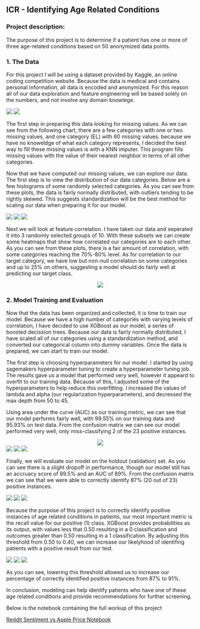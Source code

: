 ## ICR - Identifying Age Related Conditions

### Project description:

The purpose of this project is to determine if a patient has one or more of three age-related conditions based on 50 anonymized data points. 

### 1. The Data

For this project I will be using a dataset provided by Kaggle, an online coding competition website. Because the data is medical and contains personal information, all data is encoded and anonymized. For this reason all of our data exploration and feature engineering will be based solely on the numbers, and not involve any domain knowlege. 

<img src="https://github.com/ksivitz/ksivitz.github.io/blob/2a346a620828f8646795d597f838a3c69e5cfcb7/images/icr-data.PNG?raw=true"/>
<img src="https://github.com/ksivitz/ksivitz.github.io/blob/2a346a620828f8646795d597f838a3c69e5cfcb7/images/icr-data-2.PNG?raw=true"/>

The first step in preparing this data looking for missing values. As we can see from the following chart, there are a few categories with one or two missing values, and one category (EL) with 60 missing values. because we have no knoweldge of what each category represents, I decided the best way to fill these missing values is with a KNN imputer. This program fills missing values with the value of their nearest neighbor in terms of all other categories. 


Now that we have computed our missing values, we can explore our data. The first step is to view the distribution of our data categories. Below are a few histograms of some randomly selected categories. As you can see from these plots, the data is fairly normally distributed, with outliers tending to be rightly skewed. This suggests standardization will be the best method for scaling our data when preparing it for our model. 

<img src="https://github.com/ksivitz/ksivitz.github.io/blob/3db595d655e66b1107688a878849afe7f9a05bf7/images/dl-hist.PNG?raw=true"/>
<img src="https://github.com/ksivitz/ksivitz.github.io/blob/3db595d655e66b1107688a878849afe7f9a05bf7/images/ee-hist.PNG?raw=true"/>
<img src="https://github.com/ksivitz/ksivitz.github.io/blob/3db595d655e66b1107688a878849afe7f9a05bf7/images/cr-hist.PNG?raw=true"/>

Next we will look at feature correlation. I have taken our data and seperated it into 3 randomly selected groups of 10. With these subsets we can create some heatmaps that show how correlated our categories are to each other. As you can see from these plots, there is a fair amount of correlation, with some categories reaching the 70%-80% level. As for correlation to our target category, we have low but non-null correlation on some categories and up to 25% on others, suggesting a model should do fairly well at predicting our target class. 

<center><img src="https://github.com/ksivitz/ksivitz.github.io/blob/3db595d655e66b1107688a878849afe7f9a05bf7/images/heatmaps.PNG?raw=true"/></center>
  
### 2. Model Training and Evaluation

Now that the data has been organized and collected, it is time to train our model. Because we have a high number of categories with varying levels of correlation, I have decided to use XGBoost as our model, a series of boosted decission trees. Because our data is fairly normally distributed, I have scaled all of our categories using a standardization method, and converted our categorical column into dummy variables. Once the data is prepared, we can start to train our model. 

The first step is choosing hyperparameters for our model. I started by using sagemakers hyperparameter tuning to create a hyperparameter tuning job. The results gave us a model that performed very well, however it appeard to overfit to our training data. Because of this, I adjusted some of the hyperparameters to help reduce this overfitting. I increased the values of lambda and alpha (our regularization hyperparameters), and decressed the max depth from 50 to 45.

Using area under the curve (AUC) as our training metric, we can see that our model performs fairly well, with 99.55% on our training data and 95.93% on test data. From the confusion matrix we can see our model performed very well, only miss-classifying 2 of the 23 positive instances. 

<center><img src="https://github.com/ksivitz/ksivitz.github.io/blob/4a99524cf92a1aef693c89d25198b9383202f736/images/auc-curve-test.PNG?raw=true"/></center>

<img src="https://github.com/ksivitz/ksivitz.github.io/blob/4a99524cf92a1aef693c89d25198b9383202f736/images/confusion-test.PNG?raw=true"/>

<img src="https://github.com/ksivitz/ksivitz.github.io/blob/4a99524cf92a1aef693c89d25198b9383202f736/images/class-report-test.PNG?raw=true"/>

<img src="https://github.com/ksivitz/ksivitz.github.io/blob/4a99524cf92a1aef693c89d25198b9383202f736/images/loss-test.PNG?raw=true"/>

Finally, we will evaluate our model on the holdout (validation) set. As you can see there is a slight dropoff in performance, though our model still has an accruacy score of 89.5% and an AUC of 89%. From the confusion matrix we can see that we were able to correctly identify 87% (20 out of 23) positive instances.

<img src="https://github.com/ksivitz/ksivitz.github.io/blob/979f251ddfe52e03b3ceeb089f6e44d581f66dd2/images/auc-5.PNG?raw=true"/>

<img src="https://github.com/ksivitz/ksivitz.github.io/blob/979f251ddfe52e03b3ceeb089f6e44d581f66dd2/images/confusion-5.PNG?raw=true"/>

<img src="https://github.com/ksivitz/ksivitz.github.io/blob/979f251ddfe52e03b3ceeb089f6e44d581f66dd2/images/class-5.PNG?raw=true"/>

Because the purpose of this project is to correctly identify positive instances of age related conditions in patients, our most important metric is the recall value for our 
positive (1) class. XGBoost provides probabilities as its output, with values less that 0.50 resulting in a 0 classification and outcomes greater than 0.50 resulting in a 1 classification. By adjusting this threshold from 0.50 to 0.40, we can increase our likelyhood of identifing patients with a positive result from our test.  


<img src="https://github.com/ksivitz/ksivitz.github.io/blob/979f251ddfe52e03b3ceeb089f6e44d581f66dd2/images/auc-4.PNG?raw=true"/>

<img src="https://github.com/ksivitz/ksivitz.github.io/blob/979f251ddfe52e03b3ceeb089f6e44d581f66dd2/images/confusion-4.PNG?raw=true"/>

<img src="https://github.com/ksivitz/ksivitz.github.io/blob/979f251ddfe52e03b3ceeb089f6e44d581f66dd2/images/class-report-4.PNG?raw=true"/>


As you can see, lowering this threshold allowed us to increase our percentage of correctly identified positive instances from 87% to 91%.



In conclusion, modeling can help identify patients who have one of these age related conditions and provide recommendations for further screening. 

Below is the notebook containing the full workup of this project

[Reddit Sentiment vs Apple Price Notebook](https://ksivitz.github.io/notebooks/ICR-XGBoost-Notebook.html)
